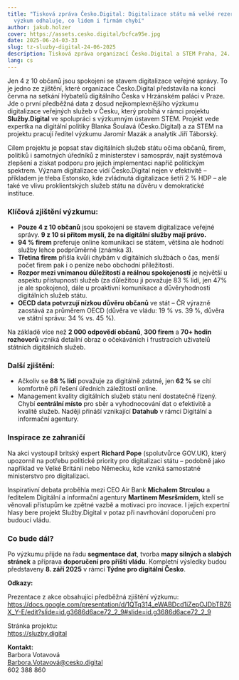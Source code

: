 ```yaml
---
title: "Tisková zpráva Česko.Digital: Digitalizace státu má velké rezervy. Nový
  výzkum odhaluje, co lidem i firmám chybí"
author: jakub.holzer
cover: https://assets.cesko.digital/bcfca95e.jpg
date: 2025-06-24-03-33
slug: tz-sluzby-digital-24-06-2025
description: Tisková zpráva organizací Česko.Digital a STEM Praha, 24. června 2025
lang: cs
---
```

Jen 4 z 10 občanů jsou spokojeni se stavem digitalizace veřejné správy. To je jedno ze zjištění, které organizace Česko.Digital představila na konci června na setkání Hybatelů digitálního Česka v Hrzánském paláci v Praze. Jde o první předběžná data z dosud nejkomplexnějšího výzkumu digitalizace veřejných služeb v Česku, který probíhá v rámci projektu **Služby.Digital** ve spolupráci s výzkumným ústavem STEM. Projekt vede expertka na digitální politiky Blanka Šoulavá (Česko.Digital) a za STEM na projektu pracují ředitel výzkumu Jaromír Mazák a analytik Jiří Táborský.

Cílem projektu je popsat stav digitálních služeb státu očima občanů, firem, politiků i samotných úředníků z ministerstev i samospráv, najít systémová zlepšení a získat podporu pro jejich implementaci napříč politickým spektrem. Význam digitalizace vidí Česko.Digital nejen v efektivitě – příkladem je třeba Estonsko, kde zvládnutá digitalizace šetří 2 % HDP – ale také ve vlivu proklientských služeb státu na důvěru v demokratické instituce.

### **Klíčová zjištění výzkumu:**

* **Pouze 4 z 10 občanů** jsou spokojeni se stavem digitalizace veřejné správy. **9 z 10 si přitom myslí, že na digitální služby mají právo.**
* **94 % firem** preferuje online komunikaci se státem, většina ale hodnotí služby lehce podprůměrně (známka 3).
* **Třetina firem** přišla kvůli chybám v digitálních službách o čas, menší počet firem pak i o peníze nebo obchodní příležitosti.
* **Rozpor mezi vnímanou důležitostí a reálnou spokojeností** je největší u aspektu přístupnosti služeb (za důležitou ji považuje 83 % lidí, jen 47% je ale spokojeno), dále u proaktivní komunikace a důvěryhodnosti digitálních služeb státu.
* **OECD data potvrzují nízkou důvěru občanů** ve stát – ČR výrazně zaostává za průměrem OECD (důvěra ve vládu: 19 % vs. 39 %, důvěra ve státní správu: 34 % vs. 45 %).

Na základě více než **2 000 odpovědí občanů**, **300 firem** a **70+ hodin rozhovorů** vzniká detailní obraz o očekáváních i frustracích uživatelů státních digitálních služeb.

### **Další zjištění:**

* Ačkoliv se **88 % lidí** považuje za digitálně zdatné, jen **62 %** se cítí komfortně při řešení úředních záležitostí online.
* Management kvality digitálních služeb státu není dostatečně řízený. Chybí **centrální místo** pro sběr a vyhodnocování dat o efektivitě a kvalitě služeb. Naději přináší vznikající **Datahub** v rámci Digitální a informační agentury.

### **Inspirace ze zahraničí**

Na akci vystoupil britský expert **Richard Pope** (spolutvůrce GOV.UK), který upozornil na potřebu politické priority pro digitalizaci státu – podobně jako například ve Velké Británii nebo Německu, kde vzniká samostatné ministerstvo pro digitalizaci.

Inspirativní debata proběhla mezi CEO Air Bank **Michalem Strculou** a ředitelem Digitální a informační agentury **Martinem Mesršmídem**, kteří se věnovali přístupům ke zpětné vazbě a motivaci pro inovace. I jejich expertní hlasy bere projekt Služby.Digital v potaz při navrhování doporučení pro budoucí vládu.

### **Co bude dál?**

Po výzkumu přijde na řadu **segmentace dat**, tvorba **mapy silných a slabých stránek** a příprava **doporučení pro příští vládu**. Kompletní výsledky budou představeny **8. září 2025** v rámci **Týdne pro digitální Česko**.

**Odkazy:**

Prezentace z akce obsahující předběžná zjištění výzkumu: <https://docs.google.com/presentation/d/1QTq314_eWABDcd1iZepOJDbTBZ6X_Y-E/edit?slide=id.g3686d6ace72_2_9#slide=id.g3686d6ace72_2_9>

Stránka projektu:\
<https://sluzby.digital>

**Kontakt:**\
Barbora Votavová\
Barbora.Votavová@cesko.digital\
602 388 860
